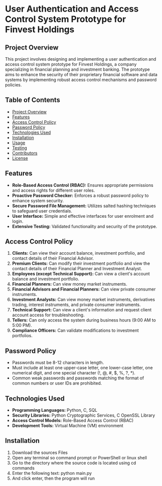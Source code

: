 # User Authentication and Access Control System Prototype for Finvest Holdings

## Project Overview

This project involves designing and implementing a user authentication and access control system prototype for Finvest Holdings, a company specializing in financial planning and investment banking. The prototype aims to enhance the security of their proprietary financial software and data systems by implementing robust access control mechanisms and password policies.

## Table of Contents
- [Project Overview](#project-overview)
- [Features](#features)
- [Access Control Policy](#access-control-policy)
- [Password Policy](#password-policy)
- [Technologies Used](#technologies-used)
- [Installation](#installation)
- [Usage](#usage)
- [Testing](#testing)
- [Contributors](#contributors)
- [License](#license)

## Features

- **Role-Based Access Control (RBAC):** Ensures appropriate permissions and access rights for different user roles.
- **Proactive Password Checker:** Enforces a robust password policy to enhance system security.
- **Secure Password File Management:** Utilizes salted hashing techniques to safeguard user credentials.
- **User Interface:** Simple and effective interfaces for user enrolment and login.
- **Extensive Testing:** Validated functionality and security of the prototype.

## Access Control Policy

1. **Clients:** Can view their account balance, investment portfolio, and contact details of their Financial Advisor.
2. **Premium Clients:** Can modify their investment portfolio and view the contact details of their Financial Planner and Investment Analyst.
3. **Employees (except Technical Support):** Can view a client's account balance and investment portfolio.
4. **Financial Planners:** Can view money market instruments.
5. **Financial Advisors and Financial Planners:** Can view private consumer instruments.
6. **Investment Analysts:** Can view money market instruments, derivatives trading, interest instruments, and private consumer instruments.
7. **Technical Support:** Can view a client's information and request client account access for troubleshooting.
8. **Tellers:** Can only access the system during business hours (9:00 AM to 5:00 PM).
9. **Compliance Officers:** Can validate modifications to investment portfolios.

## Password Policy

- Passwords must be 8-12 characters in length.
- Must include at least one upper-case letter, one lower-case letter, one numerical digit, and one special character (!, @, #, $, %, ?, *).
- Common weak passwords and passwords matching the format of common numbers or user IDs are prohibited.

## Technologies Used

- **Programming Languages:** Python, C, SQL
- **Security Libraries:** Python Cryptographic Services, C OpenSSL Library
- **Access Control Models:** Role-Based Access Control (RBAC)
- **Development Tools:** Virtual Machine (VM) environment

## Installation

1. Download the sources Files
2. Open any terminal so command prompt or PowerShell or linux shell
3. Go to the directory where the source code is located using cd commands
4. Enter the following text: python main.py
5. And click enter, then the program will run 

